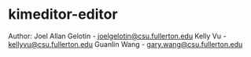 # kimeditor-editor
 
 Author:
 Joel Allan Gelotin - joelgelotin@csu.fullerton.edu
 Kelly Vu - kellyvu@csu.fullerton.edu
 Guanlin Wang - gary.wang@csu.fullerton.edu
